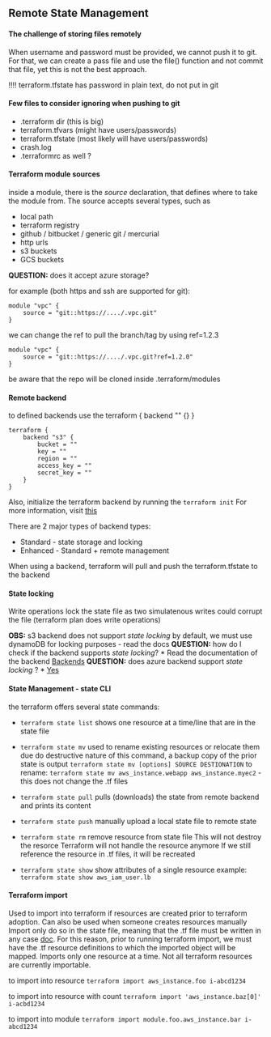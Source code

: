## Remote State Management

#### The challenge of storing files remotely

When username and password must be provided, we cannot push it to git. \
For that, we can create a pass file and use the file() function and not commit that file, yet this is not the best approach.

!!!! terraform.tfstate has password in plain text, do not put in git

#### Few files to consider ignoring when pushing to git

* .terraform dir (this is big)
* terraform.tfvars (might have users/passwords)
* terraform.tfstate (most likely will have users/passwords)
* crash.log
* .terraformrc as well ?

#### Terraform module sources

inside a module, there is the _source_ declaration, that defines where to take the module from. The source accepts several types, such as

* local path
* terraform registry
* github / bitbucket / generic git / mercurial
* http urls
* s3 buckets
* GCS buckets

**QUESTION:** does it accept azure storage?

for example (both https and ssh are supported for git):

```hcl
module "vpc" { 
    source = "git::https://..../.vpc.git"
}
```

we can change the ref to pull the branch/tag by using ref=1.2.3


```hcl
module "vpc" { 
    source = "git::https://..../.vpc.git?ref=1.2.0"
}
```

be aware that the repo will be cloned inside .terraform/modules

#### Remote backend

to defined backends use the terraform { backend "" {} }

```hcl
terraform {
    backend "s3" {
        bucket = ""
        key = ""
        region = ""
        access_key = ""
        secret_key = ""
    }
}
```

Also, initialize the terraform backend by running the ```terraform init```
For more information, visit [this](terraform.io/docs/backends/types)

There are 2 major types of backend types:

* Standard - state storage and locking
* Enhanced - Standard + remote management

When using a backend, terraform will pull and push the terraform.tfstate to the backend 

#### State locking

Write operations lock the state file as two simulatenous writes could corrupt the file (terraform plan does write operations)

**OBS:** s3 backend does not support _state locking_ by default, we must use dynamoDB for locking purposes - read the docs
**QUESTION:** how do I check if the backend supports _state locking_?
    * Read the documentation of the backend [Backends](https://www.terraform.io/docs/language/settings/backends/azurerm.html#)
**QUESTION:** does azure backend support _state locking_ ?
    * [Yes](https://www.terraform.io/docs/language/settings/backends/azurerm.html#)

#### State Management - state CLI

the terraform offers several state commands:

* ```terraform state list```
    shows one resource at a time/line that are in the state file

* ```terraform state mv```
    used to rename existing resources or relocate them
    due do destructive nature of this command, a backup copy of the prior state is output
    ```terraform state mv [options] SOURCE DESTIONATION```
    to rename: ```terraform state mv aws_instance.webapp aws_instance.myec2``` - this does not change the .tf files

* ```terraform state pull```
    pulls (downloads) the state from remote backend and prints its content

* ```terraform state push```
    manually upload a local state file to remote state

* ```terraform state rm```
    remove resource from state file
    This will not destroy the resorce
    Terraform will not handle the resource anymore
    If we still reference the resource in .tf files, it will be recreated

* ```terraform state show```
    show attributes of a single resource
    example: ```terraform state show aws_iam_user.lb```

#### Terraform import

Used to import into terraform if resources are created prior to terraform adoption. Can also be used when someone creates resources manually
Import only do so in the state file, meaning that the .tf file must be written in any case [doc](https://www.terraform.io/docs/cli/import/index.html). For this reason, prior to running terraform import, we must have the .tf resource definitions to which the imported object will be mapped.
Imports only one resource at a time.
Not all terraform resources are currently importable.

to import into resource ```terraform import aws_instance.foo i-abcd1234```

to import into resource with count ```terraform import 'aws_instance.baz[0]' i-acbd1234```

to import into module ```terraform import module.foo.aws_instance.bar i-abcd1234```




